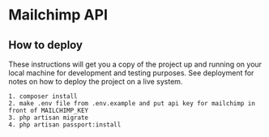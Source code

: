# Mailchimp API


## How to deploy

These instructions will get you a copy of the project up and running on your local machine for development and testing purposes. See deployment for notes on how to deploy the project on a live system.

```
1. composer install
2. make .env file from .env.example and put api key for mailchimp in front of MAILCHIMP_KEY
3. php artisan migrate
4. php artisan passport:install
```